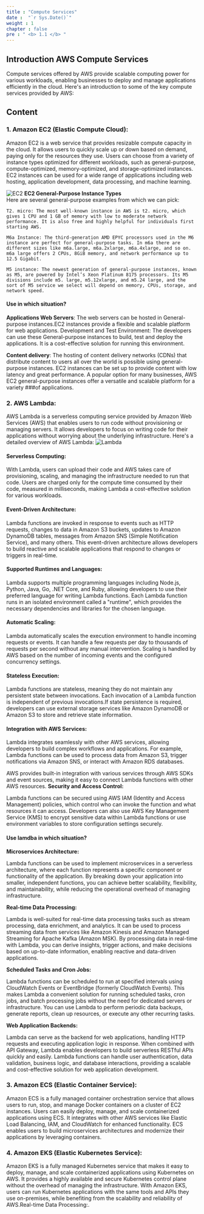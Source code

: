 ```yaml
---
title : "Compute Services"
date :  "`r Sys.Date()`" 
weight : 1
chapter : false
pre : " <b> 1.1 </b> "
---
```


## Introduction AWS Compute Services
Compute services offered by AWS provide scalable computing power for various workloads, enabling businesses to deploy and manage applications efficiently in the cloud. Here's an introduction to some of the key compute services provided by AWS:

## Content
### 1. Amazon EC2 (Elastic Compute Cloud):

Amazon EC2 is a web service that provides resizable compute capacity in the cloud. It allows users to quickly scale up or down based on demand, paying only for the resources they use.
Users can choose from a variety of instance types optimized for different workloads, such as general-purpose, compute-optimized, memory-optimized, and storage-optimized instances.
EC2 instances can be used for a wide range of applications including web hosting, application development, data processing, and machine learning.

![EC2](/images/1/ec2.png?featherlight=false&width=50pc)
**EC2 General-Purpose Instance Types** \
Here are several general-purpose examples from which we can pick:

    T2. micro: The most well-known instance in AWS is t2. micro, which gives 1 CPU and 1 GB of memory with low to moderate network performance. It is also free and highly helpful for individuals first starting AWS.

    M6a Instance: The third-generation AMD EPYC processors used in the M6 instance are perfect for general-purpose tasks. In m6a there are different sizes like m6a.large, m6a.2xlarge, m6a.4xlarge, and so on. m6a large offers 2 CPUs, 8GiB memory, and network performance up to 12.5 Gigabit.

    M5 instance: The newest generation of general-purpose instances, known as M5, are powered by Intel’s Xeon Platinum 8175 processors. Its M5 divisions include m5. large, m5.12xlarge, and m5.24 large, and the sort of M5 service we select will depend on memory, CPUs, storage, and network speed.

#### Use in which situation?
**Applications Web Servers**: The web servers can be hosted in General-purpose instances.EC2 instances provide a flexible and scalable platform for web applications.
Development and Test Environment: The developers can use these General-purpose instances to build, test and deploy the applications. It is a cost-effective solution for running this environment.

**Content delivery**: The hosting of content delivery networks (CDNs) that distribute content to users all over the world is possible using general-purpose instances. EC2 instances can be set up to provide content with low latency and great performance.
A popular option for many businesses, AWS EC2 general-purpose instances offer a versatile and scalable platform for a variety ###of applications.

### 2. AWS Lambda:
AWS Lambda is a serverless computing service provided by Amazon Web Services (AWS) that enables users to run code without provisioning or managing servers. It allows developers to focus on writing code for their applications without worrying about the underlying infrastructure. Here's a detailed overview of AWS Lambda:
![Lambda](../../images/1/lambda.png?featherlight=false&width=50pc)
#### Serverless Computing:

With Lambda, users can upload their code and AWS takes care of provisioning, scaling, and managing the infrastructure needed to run that code.
Users are charged only for the compute time consumed by their code, measured in milliseconds, making Lambda a cost-effective solution for various workloads.
#### Event-Driven Architecture:

Lambda functions are invoked in response to events such as HTTP requests, changes to data in Amazon S3 buckets, updates to Amazon DynamoDB tables, messages from Amazon SNS (Simple Notification Service), and many others.
This event-driven architecture allows developers to build reactive and scalable applications that respond to changes or triggers in real-time.

#### Supported Runtimes and Languages:

Lambda supports multiple programming languages including Node.js, Python, Java, Go, .NET Core, and Ruby, allowing developers to use their preferred language for writing Lambda functions.
Each Lambda function runs in an isolated environment called a "runtime", which provides the necessary dependencies and libraries for the chosen language.

#### Automatic Scaling:

Lambda automatically scales the execution environment to handle incoming requests or events. It can handle a few requests per day to thousands of requests per second without any manual intervention. Scaling is handled by AWS based on the number of incoming events and the configured concurrency settings.
#### Stateless Execution:
Lambda functions are stateless, meaning they do not maintain any persistent state between invocations. Each invocation of a Lambda function is independent of previous invocations.If state persistence is required, developers can use external storage services like Amazon DynamoDB or Amazon S3 to store and retrieve state information.
#### Integration with AWS Services:

Lambda integrates seamlessly with other AWS services, allowing developers to build complex workflows and applications. For example, Lambda functions can be used to process data from Amazon S3, trigger notifications via Amazon SNS, or interact with Amazon RDS databases.

AWS provides built-in integration with various services through AWS SDKs and event sources, making it easy to connect Lambda functions with other AWS resources.
**Security and Access Control:**

Lambda functions can be secured using AWS IAM (Identity and Access Management) policies, which control who can invoke the function and what resources it can access.
Developers can also use AWS Key Management Service (KMS) to encrypt sensitive data within Lambda functions or use environment variables to store configuration settings securely.
#### Use lamdba in which situation?
**Microservices Architecture:**

Lambda functions can be used to implement microservices in a serverless architecture, where each function represents a specific component or functionality of the application.
By breaking down your application into smaller, independent functions, you can achieve better scalability, flexibility, and maintainability, while reducing the operational overhead of managing infrastructure.

**Real-time Data Processing:**

Lambda is well-suited for real-time data processing tasks such as stream processing, data enrichment, and analytics. It can be used to process streaming data from services like Amazon Kinesis and Amazon Managed Streaming for Apache Kafka (Amazon MSK). By processing data in real-time with Lambda, you can derive insights, trigger actions, and make decisions based on up-to-date information, enabling reactive and data-driven applications.

**Scheduled Tasks and Cron Jobs:**

Lambda functions can be scheduled to run at specified intervals using CloudWatch Events or EventBridge (formerly CloudWatch Events). This makes Lambda a convenient solution for running scheduled tasks, cron jobs, and batch processing jobs without the need for dedicated servers or infrastructure.
You can use Lambda to perform periodic data backups, generate reports, clean up resources, or execute any other recurring tasks.

**Web Application Backends:**

Lambda can serve as the backend for web applications, handling HTTP requests and executing application logic in response. When combined with API Gateway, Lambda enables developers to build serverless RESTful APIs quickly and easily.
Lambda functions can handle user authentication, data validation, business logic, and database interactions, providing a scalable and cost-effective solution for web application development.
### 3. Amazon ECS (Elastic Container Service):
Amazon ECS is a fully managed container orchestration service that allows users to run, stop, and manage Docker containers on a cluster of EC2 instances.
Users can easily deploy, manage, and scale containerized applications using ECS. It integrates with other AWS services like Elastic Load Balancing, IAM, and CloudWatch for enhanced functionality.
ECS enables users to build microservices architectures and modernize their applications by leveraging containers.

### 4. Amazon EKS (Elastic Kubernetes Service):
Amazon EKS is a fully managed Kubernetes service that makes it easy to deploy, manage, and scale containerized applications using Kubernetes on AWS.
It provides a highly available and secure Kubernetes control plane without the overhead of managing the infrastructure.
With Amazon EKS, users can run Kubernetes applications with the same tools and APIs they use on-premises, while benefiting from the scalability and reliability of AWS.Real-time Data Processing:.

